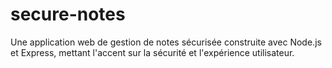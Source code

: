 # secure-notes
Une application web de gestion de notes sécurisée construite avec Node.js et Express, mettant l'accent sur la sécurité et l'expérience utilisateur.
